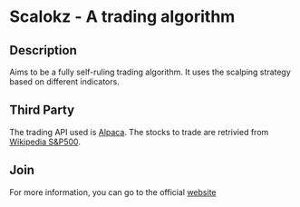 # Scalokz - A trading algorithm
## Description
Aims to be a fully self-ruling trading algorithm. It uses the scalping strategy based on different indicators.
## Third Party
The trading API used is [Alpaca](https://github.com/alpacahq/alpaca-trade-api-python). The stocks to trade are retrivied from [Wikipedia S&P500](https://en.wikipedia.org/wiki/List_of_S%26P_500_companies).
## Join
For more information, you can go to the official [website](https://www.scalokz.com)
